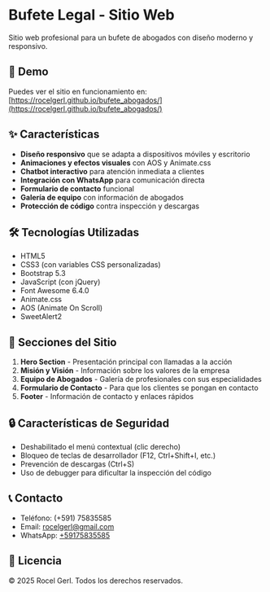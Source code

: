 # Bufete Legal - Sitio Web

Sitio web profesional para un bufete de abogados con diseño moderno y responsivo.

## 🚀 Demo

Puedes ver el sitio en funcionamiento en: [https://rocelgerl.github.io/bufete_abogados/](https://rocelgerl.github.io/bufete_abogados/)

## ✨ Características

- **Diseño responsivo** que se adapta a dispositivos móviles y escritorio
- **Animaciones y efectos visuales** con AOS y Animate.css
- **Chatbot interactivo** para atención inmediata a clientes
- **Integración con WhatsApp** para comunicación directa
- **Formulario de contacto** funcional
- **Galería de equipo** con información de abogados
- **Protección de código** contra inspección y descargas

## 🛠️ Tecnologías Utilizadas

- HTML5
- CSS3 (con variables CSS personalizadas)
- Bootstrap 5.3
- JavaScript (con jQuery)
- Font Awesome 6.4.0
- Animate.css
- AOS (Animate On Scroll)
- SweetAlert2

## 📱 Secciones del Sitio

1. **Hero Section** - Presentación principal con llamadas a la acción
2. **Misión y Visión** - Información sobre los valores de la empresa
3. **Equipo de Abogados** - Galería de profesionales con sus especialidades
4. **Formulario de Contacto** - Para que los clientes se pongan en contacto
5. **Footer** - Información de contacto y enlaces rápidos

## 🔒 Características de Seguridad

- Deshabilitado el menú contextual (clic derecho)
- Bloqueo de teclas de desarrollador (F12, Ctrl+Shift+I, etc.)
- Prevención de descargas (Ctrl+S)
- Uso de debugger para dificultar la inspección del código

## 📞 Contacto

- Teléfono: (+591) 75835585
- Email: rocelgerl@gmail.com
- WhatsApp: [+59175835585](https://wa.me/59175835585)

## 📄 Licencia

© 2025 Rocel Gerl. Todos los derechos reservados.
